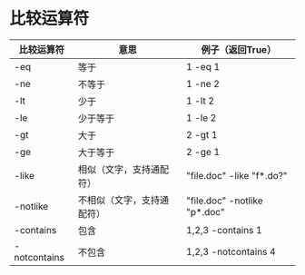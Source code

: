 
# 比较运算符

| 比较运算符 | 意思 | 例子（返回True） |
| ---------- | ------ | ---------------- |
| -eq        | 等于   | 1 -eq 1          |
| -ne        | 不等于  | 1 -ne 2          |
| -lt        | 少于    | 1 -lt 2         |
| -le        | 少于等于| 1 -le 2          |
| -gt        | 大于    | 2 -gt 1          |
| -ge        | 大于等于| 2 -ge 1          |
| -like      | 相似（文字，支持通配符）       | "file.doc" -like "f*.do?" |
| -notlike      | 不相似（文字，支持通配符）       | "file.doc" -notlike "p*.doc" |
| -contains      | 包含       | 1,2,3 -contains 1 |
| -notcontains      |  不包含      | 1,2,3 -notcontains 4 |


```python

```

